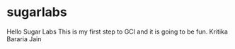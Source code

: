 # sugarlabs
Hello Sugar Labs
This is my first step to GCI and it is going to be fun.
Kritika Bararia Jain
